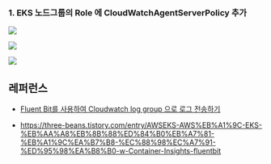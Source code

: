 


### 1. EKS 노드그룹의 Role 에 CloudWatchAgentServerPolicy 추가 ###

![](https://github.com/gnosia93/eks-on-aws/blob/main/images/nodegroup-node-iam.png)

![](https://github.com/gnosia93/eks-on-aws/blob/main/images/nodegroup-node-iam-role.png)

![](https://github.com/gnosia93/eks-on-aws/blob/main/images/nodegroup-node-iam-role-cloudwatch.png)



## 레퍼런스 ##

* [Fluent Bit를 사용하여 Cloudwatch log group 으로 로그 전송하기](https://wlsdn3004.tistory.com/40)
  
* https://three-beans.tistory.com/entry/AWSEKS-AWS%EB%A1%9C-EKS-%EB%AA%A8%EB%8B%88%ED%84%B0%EB%A7%81-%EB%A1%9C%EA%B7%B8-%EC%88%98%EC%A7%91-%ED%95%98%EA%B8%B0-w-Container-Insights-fluentbit

  
